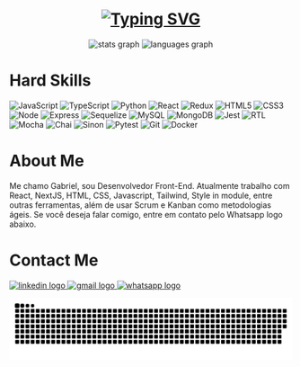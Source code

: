 <h1 align="center">
<a href="https://git.io/typing-svg"><img src="https://readme-typing-svg.herokuapp.com?weight=600&pause=1000&color=86DD15&center=true&vCenter=true&width=435&lines=Hello%2C+World!" alt="Typing SVG" /></a>
</h1>

<div align="center">
<img src="https://github-readme-stats-git-masterrstaa-rickstaa.vercel.app/api?username=gabrielgr99&show_icons=true&theme=dark&include_all_commits=true&count_private=true&ring_color=86DD15&title_color=86DD15" height="160" alt="stats graph"/>

<img src="https://github-readme-stats-git-masterrstaa-rickstaa.vercel.app/api/top-langs/?username=gabrielgr99&layout=compact&langs_count=3&theme=dark&title_color=86DD15" height="160" alt="languages graph"/>
</div>

<h1 align="left">Hard Skills</h1>

![JavaScript](https://img.shields.io/badge/javascript-%23323330.svg?style=for-the-badge&logo=javascript&logoColor=%23F7DF1E)
![TypeScript](https://img.shields.io/badge/typescript-%23007ACC.svg?style=for-the-badge&logo=typescript&logoColor=white)
![Python](https://img.shields.io/badge/Python-black?style=for-the-badge&logo=python&logoColor=blue)
![React](https://img.shields.io/badge/react-%2320232a.svg?style=for-the-badge&logo=react&logoColor=%2361DAFB) 
![Redux](https://img.shields.io/badge/redux-%23593d88.svg?style=for-the-badge&logo=redux&logoColor=white) 
![HTML5](https://img.shields.io/badge/html5-%23E34F26.svg?style=for-the-badge&logo=html5&logoColor=white) 
![CSS3](https://img.shields.io/badge/css3-%231572B6.svg?style=for-the-badge&logo=css3&logoColor=white)
![Node](https://img.shields.io/badge/Node.js-339933?style=for-the-badge&logo=nodedotjs&logoColor=white)
![Express](https://img.shields.io/badge/Express.js-000000?style=for-the-badge&logo=express&logoColor=white)
![Sequelize](https://img.shields.io/badge/Sequelize-black?style=for-the-badge&logo=Sequelize&logoColor=blue)
![MySQL](https://img.shields.io/badge/MySQL-005C84?style=for-the-badge&logo=mysql&logoColor=white)
![MongoDB](https://img.shields.io/badge/MongoDB-339933?style=for-the-badge&logo=mongodb&logoColor=white) 
![Jest](https://img.shields.io/badge/Jest-C21325?style=for-the-badge&logo=jest&logoColor=white)
![RTL](https://img.shields.io/badge/testing%20library-323330?style=for-the-badge&logo=testing-library&logoColor=red)
![Mocha](https://img.shields.io/badge/Mocha-8D6748?style=for-the-badge&logo=Mocha&logoColor=white)
![Chai](https://img.shields.io/badge/chai-A30701?style=for-the-badge&logo=chai&logoColor=white)
![Sinon](https://img.shields.io/badge/sinon.js-323330?style=for-the-badge&logo=sinon)
![Pytest](https://img.shields.io/badge/pytest-%23323330.svg?style=for-the-badge&logo=pytest&logoColor=%23F7DF1E)
![Git](https://img.shields.io/badge/GIT-E44C30?style=for-the-badge&logo=git&logoColor=white) 
![Docker](https://img.shields.io/badge/docker-%23007ACC.svg?style=for-the-badge&logo=docker&logoColor=white)

<h1 align="left">About Me</h1>

Me chamo Gabriel, sou Desenvolvedor Front-End. Atualmente trabalho com React, NextJS, HTML, CSS, Javascript, Tailwind, Style in module, entre outras ferramentas, além de usar Scrum e Kanban como metodologias ágeis. Se você deseja falar comigo, entre em contato pelo Whatsapp logo abaixo.

<h1 align="left">Contact Me</h1>

<a href="https://www.linkedin.com/in/gabrielgr/" target="_blank">
<img src="https://raw.githubusercontent.com/maurodesouza/profile-readme-generator/master/src/assets/icons/social/linkedin/default.svg" width="62" height="50" alt="linkedin logo"/>
</a>

<a href="mailto:gabrielbj99@gmail.com" target="_blank">
<img src="https://raw.githubusercontent.com/maurodesouza/profile-readme-generator/master/src/assets/icons/social/gmail/default.svg" width="62" height="50" alt="gmail logo"/>
</a>

<a href="https://wa.me/5534991651639" target="_blank">
<img src="https://raw.githubusercontent.com/maurodesouza/profile-readme-generator/master/src/assets/icons/social/whatsapp/default.svg" width="62" height="50" alt="whatsapp logo"/>
</a>

![Snake animation](https://github.com/gabrielgr99/gabrielgr99/blob/output/github-contribution-grid-snake.svg)

